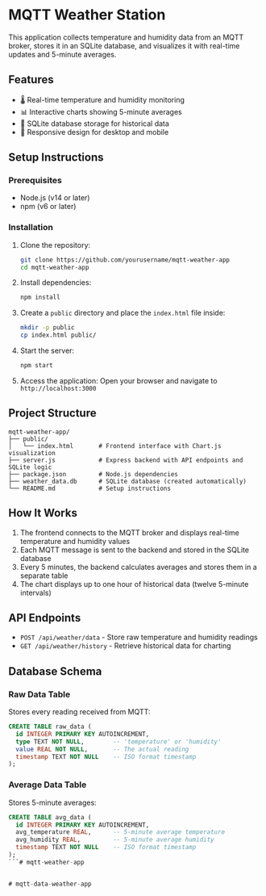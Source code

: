 # MQTT Weather Station

This application collects temperature and humidity data from an MQTT broker, stores it in an SQLite database, and visualizes it with real-time updates and 5-minute averages.

## Features

- 🌡️ Real-time temperature and humidity monitoring
- 📊 Interactive charts showing 5-minute averages
- 💾 SQLite database storage for historical data
- 📱 Responsive design for desktop and mobile

## Setup Instructions

### Prerequisites

- Node.js (v14 or later)
- npm (v6 or later)

### Installation

1. Clone the repository:
   ```bash
   git clone https://github.com/yourusername/mqtt-weather-app
   cd mqtt-weather-app
   ```

2. Install dependencies:
   ```bash
   npm install
   ```

3. Create a `public` directory and place the `index.html` file inside:
   ```bash
   mkdir -p public
   cp index.html public/
   ```

4. Start the server:
   ```bash
   npm start
   ```

5. Access the application:
   Open your browser and navigate to `http://localhost:3000`

## Project Structure

```
mqtt-weather-app/
├── public/
│   └── index.html       # Frontend interface with Chart.js visualization
├── server.js            # Express backend with API endpoints and SQLite logic
├── package.json         # Node.js dependencies
├── weather_data.db      # SQLite database (created automatically)
└── README.md            # Setup instructions
```

## How It Works

1. The frontend connects to the MQTT broker and displays real-time temperature and humidity values
2. Each MQTT message is sent to the backend and stored in the SQLite database
3. Every 5 minutes, the backend calculates averages and stores them in a separate table
4. The chart displays up to one hour of historical data (twelve 5-minute intervals)

## API Endpoints

- `POST /api/weather/data` - Store raw temperature and humidity readings
- `GET /api/weather/history` - Retrieve historical data for charting

## Database Schema

### Raw Data Table
Stores every reading received from MQTT:
```sql
CREATE TABLE raw_data (
  id INTEGER PRIMARY KEY AUTOINCREMENT,
  type TEXT NOT NULL,        -- 'temperature' or 'humidity'
  value REAL NOT NULL,       -- The actual reading
  timestamp TEXT NOT NULL    -- ISO format timestamp
);
```

### Average Data Table
Stores 5-minute averages:
```sql
CREATE TABLE avg_data (
  id INTEGER PRIMARY KEY AUTOINCREMENT,
  avg_temperature REAL,      -- 5-minute average temperature
  avg_humidity REAL,         -- 5-minute average humidity
  timestamp TEXT NOT NULL    -- ISO format timestamp
);
```#   m q t t - w e a t h e r - a p p 
 
 
#   m q t t - d a t a - w e a t h e r - a p p  
 